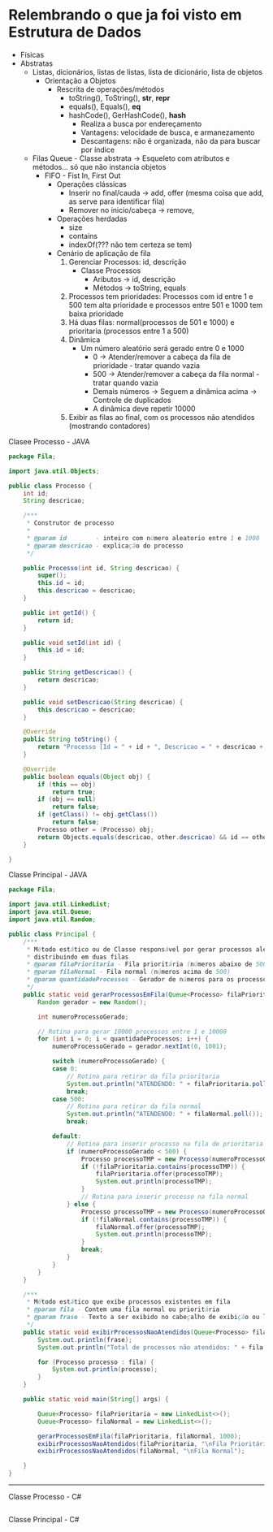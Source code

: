 # Relembrando o que ja foi visto em Estrutura de Dados
* Físicas
* Abstratas
  * Listas, dicionários, listas de listas, lista de dicionário, lista de objetos
    * Orientação a Objetos
      * Rescrita de operações/métodos
        * toString(), ToString(), __str__, __repr__
        * equals(), Equals(), __eq__
        * hashCode(), GerHashCode(), __hash__
          * Realiza a busca por endereçamento
          * Vantagens: velocidade de busca, e armanezamento
          * Descantagens: não é organizada, não da para buscar por índice
  * Filas Queue - Classe abstrata → Esqueleto com atributos e métodos... só que não instancia objetos
    * FIFO - Fist In, First Out
      * Operações clássicas
        * Inserir no final/cauda → add, offer (mesma coisa que add, as serve para identificar fila)
        * Remover no inicio/cabeça → remove, 
      * Operações herdadas
        * size
        * contains
        * indexOf(??? não tem certeza se tem)
      * Cenário de aplicação de fila
        1) Gerenciar Processos: id, descrição
           * Classe Processos
             * Aributos → id, descrição
             * Métodos → toString, equals 
        2) Processos tem prioridades: Processos com id entre 1 e 500 tem alta prioridade e processos entre 501 e 1000 tem baixa prioridade
        3) Há duas filas: normal(processos de 501 e 1000) e prioritaria (processos entre 1 a 500)
        4) Dinâmica
           * Um número aleatório será gerado entre 0 e 1000
             * 0 → Atender/remover a cabeça da fila de prioridade - tratar quando vazia
             * 500 → Atender/remover a cabeça da fila normal - tratar quando vazia
             * Demais números → Seguem a dinâmica acima → Controle de duplicados
             * A dinâmica deve repetir 10000
        5) Exibir as filas ao final, com os processos não atendidos (mostrando contadores)

Clasee Processo - JAVA
```java
package Fila;

import java.util.Objects;

public class Processo {
	int id;
	String descricao;

	/***
	 * Construtor de processo
	 * 
	 * @param id        - inteiro com número aleatorio entre 1 e 1000
	 * @param descricao - explicação do processo
	 */

	public Processo(int id, String descricao) {
		super();
		this.id = id;
		this.descricao = descricao;
	}

	public int getId() {
		return id;
	}

	public void setId(int id) {
		this.id = id;
	}

	public String getDescricao() {
		return descricao;
	}

	public void setDescricao(String descricao) {
		this.descricao = descricao;
	}

	@Override
	public String toString() {
		return "Processo [Id = " + id + ", Descricao = " + descricao + "]";
	}

	@Override
	public boolean equals(Object obj) {
		if (this == obj)
			return true;
		if (obj == null)
			return false;
		if (getClass() != obj.getClass())
			return false;
		Processo other = (Processo) obj;
		return Objects.equals(descricao, other.descricao) && id == other.id;
	}

}
```

Classe Principal - JAVA
```java
package Fila;

import java.util.LinkedList;
import java.util.Queue;
import java.util.Random;

public class Principal {
	/***
	 * Método estático ou de Classe responsável por gerar processos aleatórios entre 1 a 1000
	 * distribuindo em duas filas
	 * @param filaPrioritaria - Fila prioritária (números abaixo de 500)
	 * @param filaNormal - Fila normal (números acima de 500)
	 * @param quantidadeProcessos - Gerador de números para os processos
	 */
	public static void gerarProcessosEmFila(Queue<Processo> filaPrioritaria, Queue<Processo> filaNormal, int quantidadeProcessos) {
		Random gerador = new Random();

		int numeroProcessoGerado;

		// Rotina para gerar 10000 processos entre 1 e 10000
		for (int i = 0; i < quantidadeProcessos; i++) {
			numeroProcessoGerado = gerador.nextInt(0, 1001);

			switch (numeroProcessoGerado) {
			case 0:
				// Rotina para retirar da fila prioritaria
				System.out.println("ATENDENDO: " + filaPrioritaria.poll());
				break;
			case 500:
				// Rotina para retirar da fila normal
				System.out.println("ATENDENDO: " + filaNormal.poll());
				break;

			default:
				// Rotina para inserir processo na fila de prioritaria
				if (numeroProcessoGerado < 500) {
					Processo processoTMP = new Processo(numeroProcessoGerado, "Processo de alta prioridade");
					if (!filaPrioritaria.contains(processoTMP)) {
						filaPrioritaria.offer(processoTMP);
						System.out.println(processoTMP);
					}
					// Rotina para inserir processo na fila normal
				} else {
					Processo processoTMP = new Processo(numeroProcessoGerado, "Processo normal");
					if (!filaNormal.contains(processoTMP)) {
						filaNormal.offer(processoTMP);
						System.out.println(processoTMP);
					}
					break;
				}
			}
		}
	}

	/***
	 * Método estático que exibe processos existentes em fila
	 * @param fila - Contem uma fila normal ou prioritária
	 * @param frase - Texto a ser exibido no cabeçalho de exibição ou listagem
	 */
	public static void exibirProcessosNaoAtendidos(Queue<Processo> fila, String frase) {
		System.out.println(frase);
		System.out.println("Total de processos não atendidos: " + fila.size());

		for (Processo processo : fila) {
			System.out.println(processo);
		}
	}

	public static void main(String[] args) {

		Queue<Processo> filaPrioritaria = new LinkedList<>();
		Queue<Processo> filaNormal = new LinkedList<>();

		gerarProcessosEmFila(filaPrioritaria, filaNormal, 1000);
		exibirProcessosNaoAtendidos(filaPrioritaria, "\nFila Prioritária");
		exibirProcessosNaoAtendidos(filaNormal, "\nFila Normal");

	}
}

```

---

Classe Processo - C#
```

```
Classe Principal - C#
```

```
